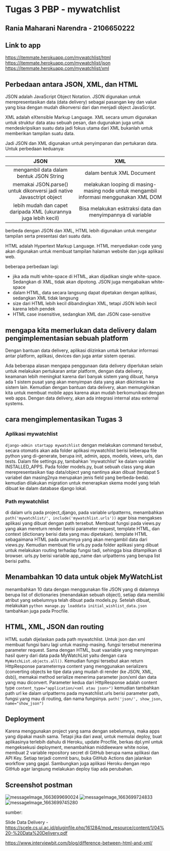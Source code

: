 # Tugas 3 PBP - mywatchlist
## Rania Maharani Narendra - 2106650222

## Link to app
https://itemmate.herokuapp.com/mywatchlist/html
https://itemmate.herokuapp.com/mywatchlist/json
https://itemmate.herokuapp.com/mywatchlist/xml

## Perbedaan antara JSON, XML, dan HTML
JSON adalah JavaScript Object Notation. JSON digunakan untuk merepresentasikan data (data delivery) sebagai pasangan key dan value yang bisa dengan mudah dikonversi dari dan menjadi object JavaScript.

XML adalah eXtensible Markup Language. XML secara umum digunakan untuk struktur data atau sebuah pesan, dan dugunakan juga untuk mendeskripsikan suatu data jadi fokus utama dari XML bukanlah untuk memberikan tampilan suatu data.

Jadi JSON dan XML digunakan untuk penyimpanan dan pertukaran data. Untuk perbedaan keduanya:

| JSON                                                                      | XML                                                        |
| :-----------------------------------------------------------------------: | :--------------------------------------------------------: |
| mengambil data dalam bentuk JSON String                                   | dalam bentuk XML Document                                  |
| memakai JSON.parse() untuk dikonversi jadi native Javasctript object      | melakukan looping di masing-masing node untuk mengambil informasi menggunakan XML DOM
| lebih mudah dan capet daripada XML (ukurannya juga lebih kecil)           | Bisa melakukan esktraksi data dan menyimpannya di variable |

berbeda dengan JSON dan XML, HTML lebih digunakan untuk mengatur tampilan serta presentasi dari suatu data.

HTML adalah Hypertext Markup Language. HTML menyediakan code yang akan digunakan untuk membuat tampilan halaman website dan juga aplikasi web. 

beberapa perbedaan lagi:
- jika ada multi white-space di HTML, akan dijadikan single white-space. Sedangkan di XML, tidak akan dipotong. JSON juga mengabaikan white-space
- dalam HTML, data secara langsung dapat dipetakan dengan aplikasi, sedangkan XML tidak langsung
- size dari HTML lebih kecil dibandingkan XML, tetapi JSON lebih kecil karena lebih pendek
- HTML case insensitive, sedangkan XML dan JSON case-sensitive

## mengapa kita memerlukan data delivery dalam pengimplementasian sebuah platform
Dengan bantuan data delivery, aplikasi diizinkan untuk bertukar informasi antar platform, aplikasi, devices dan juga antar sistem operasi. 

Ada beberapa alasan mengapa penggunaan data delivery diperlukan selain untuk melakukan pertukaran antar platform, dengan data delivery, keamanan lebih meningkat karena dari banyak sistem yang dibuat, hanya ada 1 sistem pusat yang akan menyimpan data yang akan dikirimkan ke sistem lain. Kemudian dengan bantuan data delivery, akan memungkinkan kita untuk membuat mobile apps karena akan mudah berkomunikasi dengan web apps. Dengan data delivery, akan ada integrasi internal atau external systems. 

## cara mengimplementasikan Tugas 3
### Aplikasi mywatchlist
``` django-admin startapp mywatchlist ```
dengan melakukan command tersebut, secara otomatis akan ada folder aplikasi mywatchlist berisi beberapa file python yang di-generate, berupa init, admin, apps, models, views, urls, dan tests. Dalam file settings.py, tambahkan 'mywatchlist' ke dalam variable INSTALLED_APPS. Pada folder models.py, buat sebuah class yang akan merepresentasikan tiap data/object yang nantinya akan dibuat (terdapat 5 variabel dan masing2nya merupakan jenis field yang berbeda-beda). kemudian dilakukan migration untuk menerapkan skema model yang telah dibuat ke dalam database django lokal. 

### Path mywatchlist
di dalam urls pada project_django, pada variable urlpatterns, menambahkan 
```path('mywatchlist/', include('mywatchlist.urls'))```
agar bisa mengakses aplikasi yang dibuat dengan path tersebut. Membuat fungsi pada views.py yang akan mereturn render berisi parameter request, template HTML, dan context (dictionary berisi data yang mau dipetakan). template HTML sebagaimana HTML pada umumnya yang akan mengambil data dari views.py. Kemudian membuat file urls.py pada folder aplikasi yang dibuat untuk melakukan routing terhadap fungsi tadi, sehingga bisa ditampilkan di browser. urls.py berisi variable app_name dan urlpatterns yang berupa list berisi paths.

## Menambahkan 10 data untuk objek MyWatchList
menambahkan 10 data dengan menggunakan file JSON yang di dalamnya berupa list of dictionaries (menandakan sebuah object), setiap data memiliki atribut yang sebelumnya telah dibuat pada models.py. Setelah dibuat, melakukan ```python manage.py loaddata initial_wishlist_data.json```
tambahkan juga pada Procfile.

## HTML, XML, JSON dan routing
HTML sudah dijelaskan pada path mywatchlist. Untuk json dan xml membuat fungsi baru lagi untuk masing-masing. fungsi tersebut menerima parameter request. Sama dengan HTML, buat vaariable yang menyimpan hasil query dari data pada MyWatchList yaitu dengan cara ```MyWatchList.objects.all()```. Kemudian fungsi tersebut akan return HttpResponse parameternya content yang menggunakan serializers (converting objects ke tipe data yang mudah di render (ke JSON, XML, dsb)), memakai method serialize menerima parameter json/xml dan data yang mau diconvert. Parameter kedua dari HttpResponse adalah content type ```content_type="application/<xml atau json>")```
kemudian tambahkan path url ke dalam urlpatterns pada mywatchlist.urls berisi parameter path, fungsi yang mau di routing, dan nama fungsinya. ```path('json/', show_json, name="show_json")```

## Deployment
Karena menggunakan project yang sama dengan sebelumnya, maka apps yang dipakai masih sama. Tetapi jika dari awal, untuk memulai deploy, buat aplikasinya terlebih dahulu di Heroku, update Procfile, berkas dpl.yml untuk mengeksekusi deployment, menambahkan middleeware white noise, membuat 2 variable repository secret di GitHub berupa nama aplikasi dan API Key. Setiap terjadi commit baru, buka GitHub Actions dan jalankan workflow yang gagal. Sambungkan juga aplikasi Heroku dengan repo GitHub agar langsung melakukan deploy tiap ada perubahan.

## Screenshot postman
![messageImage_1663699690024](https://user-images.githubusercontent.com/87572562/191407355-0e6f8efd-a02f-4dcd-a003-f1d33f9865ad.jpg)
![messageImage_1663699724833](https://user-images.githubusercontent.com/87572562/191407363-c9cac190-4807-44d2-a2ac-c838de41d76b.jpg)
![messageImage_1663699745280](https://user-images.githubusercontent.com/87572562/191407368-a751040b-4e63-49a2-95bd-0394507e146f.jpg)

sumber:

Slide Data Delivery - https://scele.cs.ui.ac.id/pluginfile.php/161284/mod_resource/content/1/04%20-%20Data%20Delivery.pdf

https://www.interviewbit.com/blog/difference-between-html-and-xml/

